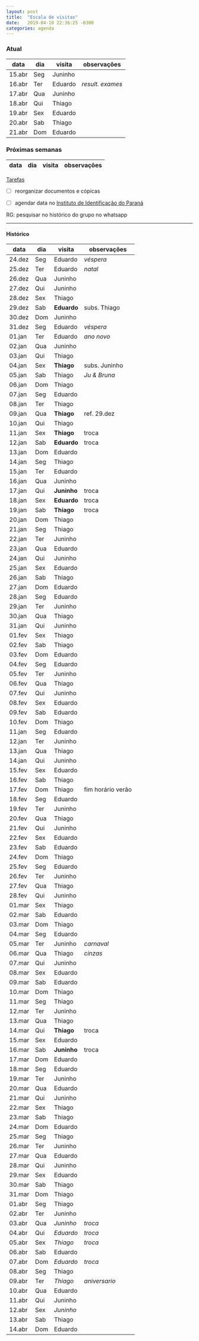 ```yaml
---
layout: post
title:  "Escala de visitas"
date:   2019-04-10 22:36:25 -0300
categories: agenda
---
```


### Atual

| data   | dia | visita  | observações      |
| ------ | --- | ------- | ---------------- |
| 15.abr | Seg | Juninho |                  |
| 16.abr | Ter | Eduardo | _result. exames_ |
| 17.abr | Qua | Juninho |                  |
| 18.abr | Qui | Thiago  |                  |
| 19.abr | Sex | Eduardo |                  |
| 20.abr | Sab | Thiago  |                  |
| 21.abr | Dom | Eduardo |                  |


### Próximas semanas

| data | dia | visita | observações |
| ---- | --- | ------ | ----------- |



[Tarefas](https://thgfrzm.github.io/ricardo/lista-tarefas)

- [ ] reorganizar documentos e cópicas

- [ ] agendar data no [Instituto de Identificação do Paraná](http://www.institutodeidentificacao.pr.gov.br/modules/conteudo/conteudo.php?conteudo=61)

RG: pesquisar no histórico do grupo no whatsapp


---

#### Histórico

| data   | dia | visita      | observações       |
| ------ | --- | ----------- | ----------------- |
| 24.dez | Seg | Eduardo     | _véspera_         |
| 25.dez | Ter | Eduardo     | _natal_           |
| 26.dez | Qua | Juninho     |                   |
| 27.dez | Qui | Juninho     |                   |
| 28.dez | Sex | Thiago      |                   |
| 29.dez | Sab | **Eduardo** | subs. Thiago      |
| 30.dez | Dom | Juninho     |                   |
| 31.dez | Seg | Eduardo     | _véspera_         |
| 01.jan | Ter | Eduardo     | _ano novo_        |
| 02.jan | Qua | Juninho     |                   |
| 03.jan | Qui | Thiago      |                   |
| 04.jan | Sex | **Thiago**  | subs. Juninho     |
| 05.jan | Sab | Thiago      | _Ju & Bruna_      |
| 06.jan | Dom | Thiago      |                   |
| 07.jan | Seg | Eduardo     |                   |
| 08.jan | Ter | Thiago      |                   |
| 09.jan | Qua | **Thiago**  | ref. 29.dez       |
| 10.jan | Qui | Thiago      |                   |
| 11.jan | Sex | **Thiago**  | troca             |
| 12.jan | Sab | **Eduardo** | troca             |
| 13.jan | Dom | Eduardo     |                   |
| 14.jan | Seg | Thiago      |                   |
| 15.jan | Ter | Eduardo     |                   |
| 16.jan | Qua | Juninho     |                   |
| 17.jan | Qui | **Juninho** | troca             |
| 18.jan | Sex | **Eduardo** | troca             |
| 19.jan | Sab | **Thiago**  | troca             |
| 20.jan | Dom | Thiago      |                   |
| 21.jan | Seg | Thiago      |                   |
| 22.jan | Ter | Juninho     |                   |
| 23.jan | Qua | Eduardo     |                   |
| 24.jan | Qui | Juninho     |                   |
| 25.jan | Sex | Eduardo     |                   |
| 26.jan | Sab | Thiago      |                   |
| 27.jan | Dom | Eduardo     |                   |
| 28.jan | Seg | Eduardo     |                   |
| 29.jan | Ter | Juninho     |                   |
| 30.jan | Qua | Thiago      |                   |
| 31.jan | Qui | Juninho     |                   |
| 01.fev | Sex | Thiago      |                   |
| 02.fev | Sab | Thiago      |                   |
| 03.fev | Dom | Eduardo     |                   |
| 04.fev | Seg | Eduardo     |                   |
| 05.fev | Ter | Juninho     |                   |
| 06.fev | Qua | Thiago      |                   |
| 07.fev | Qui | Juninho     |                   |
| 08.fev | Sex | Eduardo     |                   |
| 09.fev | Sab | Eduardo     |                   |
| 10.fev | Dom | Thiago      |                   |
| 11.jan | Seg | Eduardo     |                   |
| 12.jan | Ter | Juninho     |                   |
| 13.jan | Qua | Thiago      |                   |
| 14.jan | Qui | Juninho     |                   |
| 15.fev | Sex | Eduardo     |                   |
| 16.fev | Sab | Thiago      |                   |
| 17.fev | Dom | Thiago      | fim horário verão |
| 18.fev | Seg | Eduardo     |                   |
| 19.fev | Ter | Juninho     |                   |
| 20.fev | Qua | Thiago      |                   |
| 21.fev | Qui | Juninho     |                   |
| 22.fev | Sex | Eduardo     |                   |
| 23.fev | Sab | Eduardo     |                   |
| 24.fev | Dom | Thiago      |                   |
| 25.fev | Seg | Eduardo     |                   |
| 26.fev | Ter | Juninho     |                   |
| 27.fev | Qua | Thiago      |                   |
| 28.fev | Qui | Juninho     |                   |
| 01.mar | Sex | Thiago      |                   |
| 02.mar | Sab | Eduardo     |                   |
| 03.mar | Dom | Thiago      |                   |
| 04.mar | Seg | Eduardo     |                   |
| 05.mar | Ter | Juninho     | _carnaval_        |
| 06.mar | Qua | Thiago      | _cinzas_          |
| 07.mar | Qui | Juninho     |                   |
| 08.mar | Sex | Eduardo     |                   |
| 09.mar | Sab | Eduardo     |                   |
| 10.mar | Dom | Thiago      |                   |
| 11.mar | Seg | Thiago      |                   |
| 12.mar | Ter | Juninho     |                   |
| 13.mar | Qua | Thiago      |                   |
| 14.mar | Qui | **Thiago**  | troca             |
| 15.mar | Sex | Eduardo     |                   |
| 16.mar | Sab | **Juninho** | troca             |
| 17.mar | Dom | Eduardo     |                   |
| 18.mar | Seg | Eduardo     |                   |
| 19.mar | Ter | Juninho     |                   |
| 20.mar | Qua | Eduardo     |                   |
| 21.mar | Qui | Juninho     |                   |
| 22.mar | Sex | Thiago      |                   |
| 23.mar | Sab | Thiago      |                   |
| 24.mar | Dom | Eduardo     |                   |
| 25.mar | Seg | Thiago      |                   |
| 26.mar | Ter | Juninho     |                   |
| 27.mar | Qua | Eduardo     |                   |
| 28.mar | Qui | Juninho     |                   |
| 29.mar | Sex | Eduardo     |                   |
| 30.mar | Sab | Thiago      |                   |
| 31.mar | Dom | Thiago      |                   |
| 01.abr | Seg | Thiago      |                   |
| 02.abr | Ter | Juninho     |                   |
| 03.abr | Qua | *Juninho*   | _troca_           |
| 04.abr | Qui | *Eduardo*   | _troca_           |
| 05.abr | Sex | *Thiago*    | _troca_           |
| 06.abr | Sab | Eduardo     |                   |
| 07.abr | Dom | *Eduardo*   | _troca_           |
| 08.abr | Seg | Thiago      |                   |
| 09.abr | Ter | *Thiago*    | _aniversario_     |
| 10.abr | Qua | Eduardo     |                   |
| 11.abr | Qui | Juninho     |                   |
| 12.abr | Sex | *Juninho*   |                   |
| 13.abr | Sab | Thiago      |                   |
| 14.abr | Dom | Eduardo     |                   |